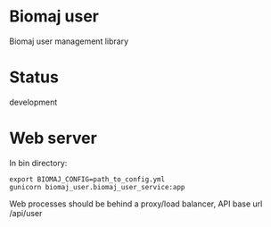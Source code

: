# Biomaj user

Biomaj user management library

# Status

development

# Web server

In bin directory:

    export BIOMAJ_CONFIG=path_to_config.yml
    gunicorn biomaj_user.biomaj_user_service:app

Web processes should be behind a proxy/load balancer, API base url /api/user

